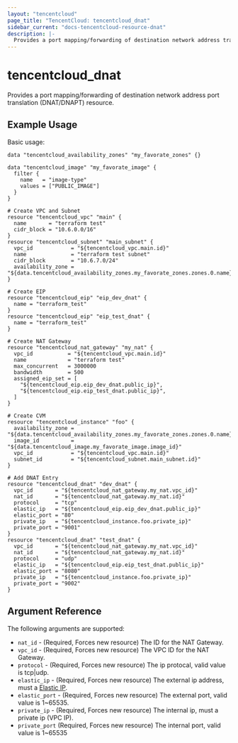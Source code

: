 ```yaml
---
layout: "tencentcloud"
page_title: "TencentCloud: tencentcloud_dnat"
sidebar_current: "docs-tencentcloud-resource-dnat"
description: |-
  Provides a port mapping/forwarding of destination network address translation (DNAT/DNAPT) resource.
---
```


# tencentcloud_dnat

Provides a port mapping/forwarding of destination network address port translation (DNAT/DNAPT) resource.

## Example Usage

Basic usage:

```hcl
data "tencentcloud_availability_zones" "my_favorate_zones" {}

data "tencentcloud_image" "my_favorate_image" {
  filter {
    name   = "image-type"
    values = ["PUBLIC_IMAGE"]
  }
}

# Create VPC and Subnet
resource "tencentcloud_vpc" "main" {
  name       = "terraform test"
  cidr_block = "10.6.0.0/16"
}
resource "tencentcloud_subnet" "main_subnet" {
  vpc_id            = "${tencentcloud_vpc.main.id}"
  name              = "terraform test subnet"
  cidr_block        = "10.6.7.0/24"
  availability_zone = "${data.tencentcloud_availability_zones.my_favorate_zones.zones.0.name}"
}

# Create EIP
resource "tencentcloud_eip" "eip_dev_dnat" {
  name = "terraform_test"
}
resource "tencentcloud_eip" "eip_test_dnat" {
  name = "terraform_test"
}

# Create NAT Gateway
resource "tencentcloud_nat_gateway" "my_nat" {
  vpc_id           = "${tencentcloud_vpc.main.id}"
  name             = "terraform test"
  max_concurrent   = 3000000
  bandwidth        = 500
  assigned_eip_set = [
    "${tencentcloud_eip.eip_dev_dnat.public_ip}",
    "${tencentcloud_eip.eip_test_dnat.public_ip}",
  ]
}

# Create CVM
resource "tencentcloud_instance" "foo" {
  availability_zone = "${data.tencentcloud_availability_zones.my_favorate_zones.zones.0.name}"
  image_id          = "${data.tencentcloud_image.my_favorate_image.image_id}"
  vpc_id            = "${tencentcloud_vpc.main.id}"
  subnet_id         = "${tencentcloud_subnet.main_subnet.id}"
}

# Add DNAT Entry
resource "tencentcloud_dnat" "dev_dnat" {
  vpc_id       = "${tencentcloud_nat_gateway.my_nat.vpc_id}"
  nat_id       = "${tencentcloud_nat_gateway.my_nat.id}"
  protocol     = "tcp"
  elastic_ip   = "${tencentcloud_eip.eip_dev_dnat.public_ip}"
  elastic_port = "80"
  private_ip   = "${tencentcloud_instance.foo.private_ip}"
  private_port = "9001"
}
resource "tencentcloud_dnat" "test_dnat" {
  vpc_id       = "${tencentcloud_nat_gateway.my_nat.vpc_id}"
  nat_id       = "${tencentcloud_nat_gateway.my_nat.id}"
  protocol     = "udp"
  elastic_ip   = "${tencentcloud_eip.eip_test_dnat.public_ip}"
  elastic_port = "8080"
  private_ip   = "${tencentcloud_instance.foo.private_ip}"
  private_port = "9002"
}
```

## Argument Reference

The following arguments are supported:

* `nat_id` - (Required, Forces new resource) The ID for the NAT Gateway.
* `vpc_id` - (Required, Forces new resource) The VPC ID for the NAT Gateway.
* `protocol` - (Required, Forces new resource) The ip protocal, valid value is tcp|udp.
* `elastic_ip` - (Required, Forces new resource) The external ip address, must a [Elastic IP](eip.html).
* `elastic_port` - (Required, Forces new resource) The external port, valid value is 1~65535.
* `private_ip` - (Required, Forces new resource) The internal ip, must a private ip (VPC IP).
* `private_port` (Required, Forces new resource) The internal port, valid value is 1~65535
